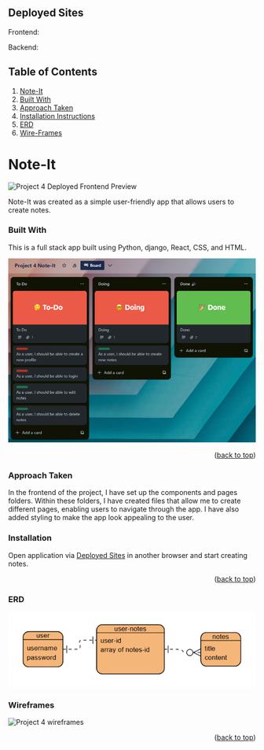 Deployed Sites
---
Frontend: 

Backend: 


<!--Table of Contents-->
Table of Contents
---
<ol>
  <li>
    <a href= "#note-it">Note-It</a>
      <li><a href="#built-with">Built With</a></li>
    </li>
    <li>
      <a href="#approach-taken">Approach Taken</a>

  <li><a href="#installation-instructions">Installation Instructions</a></li>
    <li><a href="#erd">ERD</a></li>       
    <li><a href="#wireframes">Wire-Frames</a></li>       
</ol>

<!--About the Project-->
# Note-It
![Project 4 Deployed Frontend Preview](https://.jpg)

Note-It was created as a simple user-friendly app that allows users to create notes.

### Built With
This is a full stack app built using Python, django, React, CSS, and HTML.

![**Project 4 Trello**](<README-IMAGES\Screenshot 2023-10-31 170156.png>)

<p align="right">(<a href="#top">back to top</a>)</p>

### Approach Taken
In the frontend of the project, I have set up the components and pages folders. Within these folders, I have created files that allow me to create different pages, enabling users to navigate through the app. I have also added styling to make the app look appealing to the user.

### Installation 
Open application via <a href="#deployed-sites">Deployed Sites</a> in another browser and start creating notes. 

<p align="right">(<a href="#top">back to top</a>)</p>

### ERD
![**Project 4 ERD**](<README-IMAGES/Screenshot 2023-10-31 165204.png>)

### Wireframes
![**Project 4 wireframes**](images/wireframe/Screenshot%202023-09-27%20163928.png)


<p align="right">(<a href="#top">back to top</a>)</p>